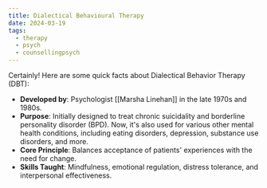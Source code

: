 ```yaml
---
title: Dialectical Behavioural Therapy
date: 2024-03-19
tags:
  - therapy
  - psych
  - counsellingpsych
---
```

Certainly! Here are some quick facts about Dialectical Behavior Therapy (DBT):

- **Developed by**: Psychologist [[Marsha Linehan]] in the late 1970s and 1980s.
- **Purpose**: Initially designed to treat chronic suicidality and borderline personality disorder (BPD). Now, it's also used for various other mental health conditions, including eating disorders, depression, substance use disorders, and more.
- **Core Principle**: Balances acceptance of patients' experiences with the need for change.
- **Skills Taught**: Mindfulness, emotional regulation, distress tolerance, and interpersonal effectiveness.

